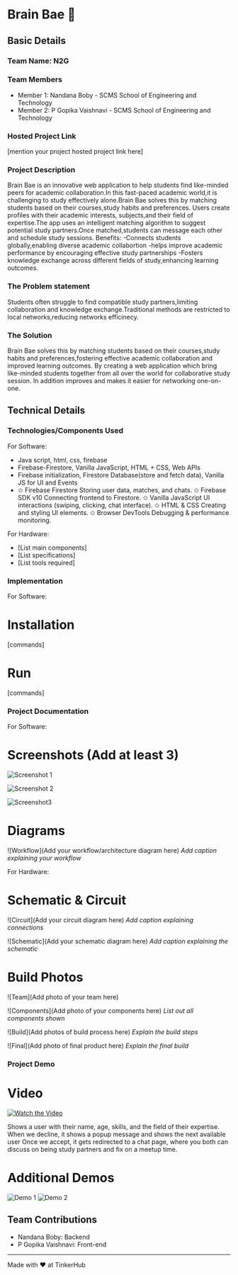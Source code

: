 # Brain Bae 🎯


## Basic Details
### Team Name: N2G


### Team Members
- Member 1: Nandana Boby - SCMS School of Engineering and Technology
- Member 2: P Gopika Vaishnavi - SCMS School of Engineering and Technology

### Hosted Project Link
[mention your project hosted project link here]

### Project Description
Brain Bae is an innovative web application to help students find like-minded peers for academic collaboration.In this fast-paced academic world,it is challenging to study effectively alone.Brain Bae solves this by matching students based on their courses,study habits and preferences.
Users create profiles with their academic interests, subjects,and their field of expertise.The app uses an intelligent matching algorithm to suggest potential study partners.Once matched,students can message each other and schedule study sessions.
Benefits:
-Connects students globally,enabling diverse academic collabortion
-helps improve academic performance by encouraging effective study partnerships
-Fosters knowledge exchange across different fields of study,enhancing learning outcomes.

### The Problem statement
Students often struggle to find compatible study partners,limiting collaboration and knowledge exchange.Traditional methods are restricted to local networks,reducing networks efficinecy.

### The Solution
Brain Bae solves this by matching students based on their courses,study habits and preferences,fostering effective academic collaboration and improved learning outcomes.
By creating a web application which bring like-minded students together from all over the world for collaborative study session. In addition improves and makes it easier for networking one-on-one.

## Technical Details
### Technologies/Components Used
For Software:
- Java script, html, css, firebase
- Firebase-Firestore, Vanilla JavaScript, HTML + CSS, Web APIs
- Firebase initialization, Firestore Database(store and fetch data), Vanilla JS for UI and Events
-  ✩ Firebase Firestore	Storing user data, matches, and chats.
   ✩ Firebase SDK v10	Connecting frontend to Firestore.
   ✩ Vanilla JavaScript	UI interactions (swiping, clicking, chat interface).
   ✩ HTML & CSS	Creating and styling UI elements.
   ✩ Browser DevTools	Debugging & performance monitoring.

For Hardware:
- [List main components]
- [List specifications]
- [List tools required]

### Implementation
For Software:
# Installation
[commands]

# Run
[commands]

### Project Documentation
For Software:

# Screenshots (Add at least 3)
![Screenshot 1](Media/SS1.png)


![Screenshot 2](Media/SS2.png)


![Screenshot3](Media/SS3.png)

# Diagrams
![Workflow](Add your workflow/architecture diagram here)
*Add caption explaining your workflow*

For Hardware:

# Schematic & Circuit
![Circuit](Add your circuit diagram here)
*Add caption explaining connections*

![Schematic](Add your schematic diagram here)
*Add caption explaining the schematic*

# Build Photos
![Team](Add photo of your team here)


![Components](Add photo of your components here)
*List out all components shown*

![Build](Add photos of build process here)
*Explain the build steps*

![Final](Add photo of final product here)
*Explain the final build*

### Project Demo
# Video
[![Watch the Video](Media/ui1.png)](Media/video.mp4)

Shows a user with their name, age, skills, and the field of their expertise.
When we decline, it shows a popup message and shows the next available user
Once we accept, it gets redirected to a chat page, where you both can discuss on being study partners and fix on a meetup time.

# Additional Demos
![Demo 1](Media/ui2.png)
![Demo 2](Media/ui3.png)

## Team Contributions
- Nandana Boby: Backend
- P Gopika Vaishnavi: Front-end


---
Made with ❤️ at TinkerHub
